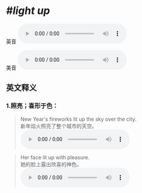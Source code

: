 # ***\#light up*** 
英音
<audio src="./media/light up1_AAC.aac" controls="controls"></audio>

美音
<audio src="./media/light up2_AAC.aac" controls="controls"></audio>



  

英文释义
---
### 1.**照亮；喜形于色：**  

 > New Year's fireworks lit up the sky over the city.  
 > 新年焰火照亮了整个城市的天空。    
<audio src="./media/light-10.aac" controls="controls"></audio>

 > Her face lit up with pleasure.   
 > 她的脸上露出欣喜的神色。    
<audio src="./media/light-11.aac" controls="controls"></audio>


